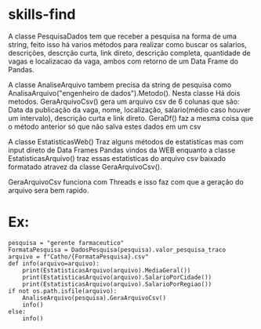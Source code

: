 # skills-find
 
 A classe PesquisaDados tem que receber a pesquisa na forma de uma string, feito isso há varios métodos para realizar como buscar os salarios, descrições, descrção curta, link direto, descrição completa, quantidade de vagas e localizacao da vaga, ambos com retorno de um Data Frame do Pandas.

 A classe AnaliseArquivo tambem precisa da string de pesquisa como AnalisaArquivo("engenheiro de dados").Metodo(). Nesta classe Há dois metodos. GeraArquivoCsv() gera um arquivo csv de 6 colunas que são: Data da publicação da vaga, nome, localização, salario(médio caso houver um intervalo), descrição curta e link direto. GeraDf() faz a mesma coisa que o método anterior só que não salva estes dados em um csv

 A classe EstatisticasWeb() Traz alguns métodos de estatisticas mas com input direto de Data Frames Pandas vindos da WEB enquanto a classe EstatisticasArquivo() traz essas estatisticas do arquivo csv baixado formatado atravez da classe GeraArquivoCsv().
 
 GeraArquivoCsv funciona com Threads e isso faz com que a geração do arquivo sera bem rapido.

# Ex:
```
pesquisa = "gerente farmaceutico"
FormataPesquisa = DadosPesquisa(pesquisa).valor_pesquisa_traco
arquivo = f"Catho/{FormataPesquisa}.csv"
def info(arquivo=arquivo):
    print(EstatisticasArquivo(arquivo).MediaGeral())
    print(EstatisticasArquivo(arquivo).SalarioPorCidade())
    print(EstatisticasArquivo(arquivo).SalarioPorRegiao())
if not os.path.isfile(arquivo):
    AnaliseArquivo(pesquisa).GeraArquivoCsv()
    info()
else:
    info()
```
